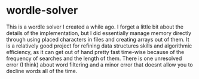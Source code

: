 # wordle-solver

This is a wordle solver I created a while ago. I forget a little bit about the details of the implementation, but I did essentially manage memory directly through using placed characters in files and creating arrays out of them. It is a relatively good project for refining data structures skills and algorithmic efficiency, as it can get out of hand pretty fast time-wise because of the frequency of searches and the length of them.  There is one unresolved error (I think) about word filtering and a minor error that doesnt allow you to decline words all of the time.
